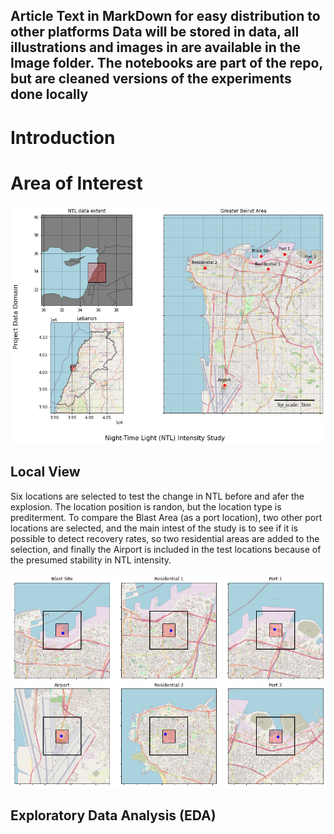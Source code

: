 Article Text in MarkDown for easy distribution to other platforms
Data will be stored in data, all illustrations and images in are available in the Image folder.
The notebooks are part of the repo, but are cleaned versions of the experiments done locally
---

<h1> Introduction </h1>

<h1> Area of Interest </h1>



![Map of the Area of Interest](Figures/F1_map1.png?raw=true "Title")


<h2> Local View </h2>
<p>Six locations are selected to test the change in NTL before and afer the explosion. The location position is randon, but the location type is prediterment. To compare the Blast Area (as a port location), two other port locations are selected, and the main intest of the study is to see if it is possible to detect recovery rates, so two residential areas are added to the selection, and finally the Airport is included in the test locations because of the presumed stability in NTL intensity.</p>

![Map of the Area of Interest](Figures/F2_zoom1.png?raw=true "Title")

<h2>Exploratory Data Analysis (EDA)</h2>
<p>

</p>

